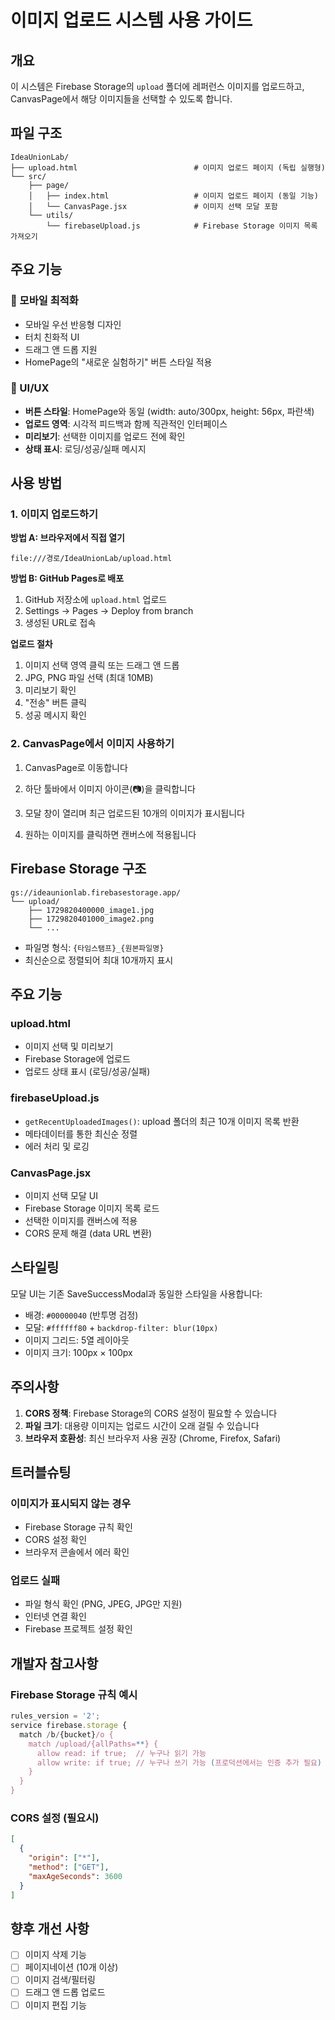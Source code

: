 # 이미지 업로드 시스템 사용 가이드

## 개요
이 시스템은 Firebase Storage의 `upload` 폴더에 레퍼런스 이미지를 업로드하고, CanvasPage에서 해당 이미지들을 선택할 수 있도록 합니다.

## 파일 구조

```
IdeaUnionLab/
├── upload.html                          # 이미지 업로드 페이지 (독립 실행형)
└── src/
    ├── page/
    │   ├── index.html                   # 이미지 업로드 페이지 (동일 기능)
    │   └── CanvasPage.jsx               # 이미지 선택 모달 포함
    └── utils/
        └── firebaseUpload.js            # Firebase Storage 이미지 목록 가져오기
```

## 주요 기능

### 📱 모바일 최적화
- 모바일 우선 반응형 디자인
- 터치 친화적 UI
- 드래그 앤 드롭 지원
- HomePage의 "새로운 실험하기" 버튼 스타일 적용

### 🎨 UI/UX
- **버튼 스타일**: HomePage와 동일 (width: auto/300px, height: 56px, 파란색)
- **업로드 영역**: 시각적 피드백과 함께 직관적인 인터페이스
- **미리보기**: 선택한 이미지를 업로드 전에 확인
- **상태 표시**: 로딩/성공/실패 메시지

## 사용 방법

### 1. 이미지 업로드하기

**방법 A: 브라우저에서 직접 열기**
```
file:///경로/IdeaUnionLab/upload.html
```

**방법 B: GitHub Pages로 배포**
1. GitHub 저장소에 `upload.html` 업로드
2. Settings → Pages → Deploy from branch
3. 생성된 URL로 접속

**업로드 절차**
1. 이미지 선택 영역 클릭 또는 드래그 앤 드롭
2. JPG, PNG 파일 선택 (최대 10MB)
3. 미리보기 확인
4. "전송" 버튼 클릭
5. 성공 메시지 확인

### 2. CanvasPage에서 이미지 사용하기

1. CanvasPage로 이동합니다

2. 하단 툴바에서 이미지 아이콘(📷)을 클릭합니다

3. 모달 창이 열리며 최근 업로드된 10개의 이미지가 표시됩니다

4. 원하는 이미지를 클릭하면 캔버스에 적용됩니다

## Firebase Storage 구조

```
gs://ideaunionlab.firebasestorage.app/
└── upload/
    ├── 1729820400000_image1.jpg
    ├── 1729820401000_image2.png
    └── ...
```

- 파일명 형식: `{타임스탬프}_{원본파일명}`
- 최신순으로 정렬되어 최대 10개까지 표시

## 주요 기능

### upload.html
- 이미지 선택 및 미리보기
- Firebase Storage에 업로드
- 업로드 상태 표시 (로딩/성공/실패)

### firebaseUpload.js
- `getRecentUploadedImages()`: upload 폴더의 최근 10개 이미지 목록 반환
- 메타데이터를 통한 최신순 정렬
- 에러 처리 및 로깅

### CanvasPage.jsx
- 이미지 선택 모달 UI
- Firebase Storage 이미지 목록 로드
- 선택한 이미지를 캔버스에 적용
- CORS 문제 해결 (data URL 변환)

## 스타일링

모달 UI는 기존 SaveSuccessModal과 동일한 스타일을 사용합니다:
- 배경: `#00000040` (반투명 검정)
- 모달: `#ffffff80` + `backdrop-filter: blur(10px)`
- 이미지 그리드: 5열 레이아웃
- 이미지 크기: 100px × 100px

## 주의사항

1. **CORS 정책**: Firebase Storage의 CORS 설정이 필요할 수 있습니다
2. **파일 크기**: 대용량 이미지는 업로드 시간이 오래 걸릴 수 있습니다
3. **브라우저 호환성**: 최신 브라우저 사용 권장 (Chrome, Firefox, Safari)

## 트러블슈팅

### 이미지가 표시되지 않는 경우
- Firebase Storage 규칙 확인
- CORS 설정 확인
- 브라우저 콘솔에서 에러 확인

### 업로드 실패
- 파일 형식 확인 (PNG, JPEG, JPG만 지원)
- 인터넷 연결 확인
- Firebase 프로젝트 설정 확인

## 개발자 참고사항

### Firebase Storage 규칙 예시
```javascript
rules_version = '2';
service firebase.storage {
  match /b/{bucket}/o {
    match /upload/{allPaths=**} {
      allow read: if true;  // 누구나 읽기 가능
      allow write: if true; // 누구나 쓰기 가능 (프로덕션에서는 인증 추가 필요)
    }
  }
}
```

### CORS 설정 (필요시)
```json
[
  {
    "origin": ["*"],
    "method": ["GET"],
    "maxAgeSeconds": 3600
  }
]
```

## 향후 개선 사항

- [ ] 이미지 삭제 기능
- [ ] 페이지네이션 (10개 이상)
- [ ] 이미지 검색/필터링
- [ ] 드래그 앤 드롭 업로드
- [ ] 이미지 편집 기능
